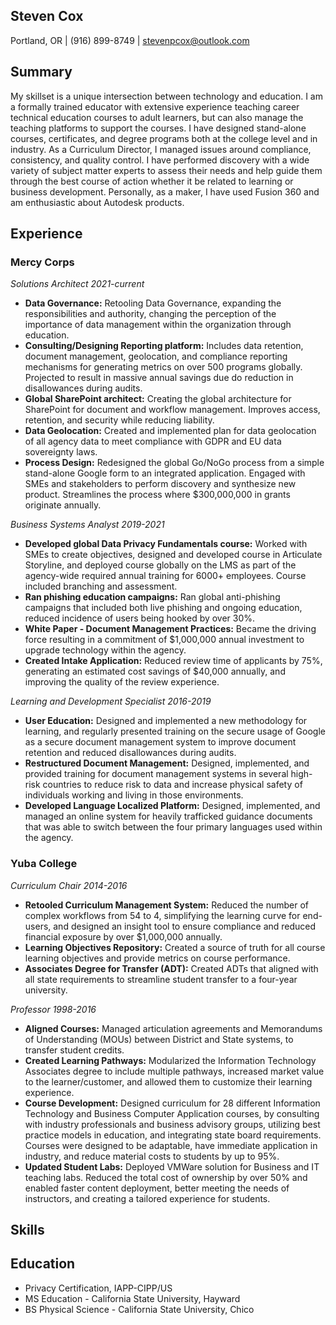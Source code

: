 ## Steven Cox

Portland, OR | (916) 899-8749 | stevenpcox@outlook.com 

## Summary

My skillset is a unique intersection between technology and education. I am a formally trained
educator with extensive experience teaching career technical education courses to adult learners, but
can also manage the teaching platforms to support the courses. I have designed stand-alone
courses, certificates, and degree programs both at the college level and in industry. As a Curriculum
Director, I managed issues around compliance, consistency, and quality control. I have performed
discovery with a wide variety of subject matter experts to assess their needs and help guide them
through the best course of action whether it be related to learning or business development.
Personally, as a maker, I have used Fusion 360 and am enthusiastic about Autodesk products.

## Experience

### Mercy Corps 

*Solutions Architect 2021-current*
- **Data Governance:** Retooling Data Governance, expanding the responsibilities and authority, changing
the perception of the importance of data management within the organization through education.
- **Consulting/Designing Reporting platform:** Includes data retention, document management,
geolocation, and compliance reporting mechanisms for generating metrics on over 500 programs
globally. Projected to result in massive annual savings due do reduction in disallowances during audits.
- **Global SharePoint architect:** Creating the global architecture for SharePoint for document and
workflow management. Improves access, retention, and security while reducing liability.
- **Data Geolocation:** Created and implemented plan for data geolocation of all agency data to meet
compliance with GDPR and EU data sovereignty laws.
- **Process Design:** Redesigned the global Go/NoGo process from a simple stand-alone Google form to
an integrated application. Engaged with SMEs and stakeholders to perform discovery and synthesize
new product. Streamlines the process where $300,000,000 in grants originate annually.

*Business Systems Analyst 2019-2021*
- **Developed global Data Privacy Fundamentals course:** Worked with SMEs to create objectives,
designed and developed course in Articulate Storyline, and deployed course globally on the LMS as
part of the agency-wide required annual training for 6000+ employees. Course included branching and
assessment.
- **Ran phishing education campaigns:** Ran global anti-phishing campaigns that included both live
phishing and ongoing education, reduced incidence of users being hooked by over 30%.
- **White Paper - Document Management Practices:** Became the driving force resulting in a
commitment of $1,000,000 annual investment to upgrade technology within the agency.
- **Created Intake Application:** Reduced review time of applicants by 75%, generating an estimated cost
savings of $40,000 annually, and improving the quality of the review experience.

*Learning and Development Specialist 2016-2019*
- **User Education:** Designed and implemented a new methodology for learning, and regularly presented
training on the secure usage of Google as a secure document management system to improve
document retention and reduced disallowances during audits.
- **Restructured Document Management:** Designed, implemented, and provided training for document
management systems in several high-risk countries to reduce risk to data and increase physical safety
of individuals working and living in those environments.
- **Developed Language Localized Platform:** Designed, implemented, and managed an online system
for heavily trafficked guidance documents that was able to switch between the four primary languages
used within the agency.

### Yuba College 

*Curriculum Chair 2014-2016*
- **Retooled Curriculum Management System:** Reduced the number of complex workflows from 54 to 4,
simplifying the learning curve for end-users, and designed an insight tool to ensure compliance and
reduced financial exposure by over $1,000,000 annually.
- **Learning Objectives Repository:** Created a source of truth for all course learning objectives and
provide metrics on course performance.
- **Associates Degree for Transfer (ADT):** Created ADTs that aligned with all state requirements to
streamline student transfer to a four-year university.

*Professor 1998-2016*
- **Aligned Courses:** Managed articulation agreements and Memorandums of Understanding (MOUs)
between District and State systems, to transfer student credits.
- **Created Learning Pathways:** Modularized the Information Technology Associates degree to include
multiple pathways, increased market value to the learner/customer, and allowed them to customize
their learning experience.
- **Course Development:** Designed curriculum for 28 different Information Technology and Business
Computer Application courses, by consulting with industry professionals and business advisory groups,
utilizing best practice models in education, and integrating state board requirements. Courses were
designed to be adaptable, have immediate application in industry, and reduce material costs to
students by up to 95%.
- **Updated Student Labs:** Deployed VMWare solution for Business and IT teaching labs. Reduced the
total cost of ownership by over 50% and enabled faster content deployment, better meeting the needs
of instructors, and creating a tailored experience for students.

## Skills



## Education
- Privacy Certification, IAPP-CIPP/US
- MS Education - California State University, Hayward
- BS Physical Science - California State University, Chico
